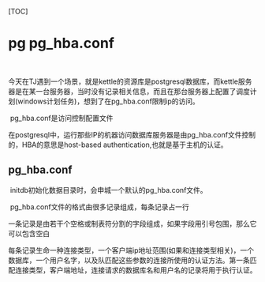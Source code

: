 [TOC]

# pg pg_hba.conf

​	

​	今天在TJ遇到一个场景，就是kettle的资源库是postgresql数据库，而kettle服务器是在某一台服务器，当时没有记录相关信息，而且在那台服务器上配置了调度计划(windows计划任务)，想到了在pg_hba.conf限制ip的访问。



​	pg_hba.conf是访问控制配置文件

​	在postgresql中，运行那些IP的机器访问数据库服务器是由pg_hba.conf文件控制的，HBA的意思是host-based authentication,也就是基于主机的认证。

## pg_hba.conf

​	initdb初始化数据目录时，会申城一个默认的pg_hba.conf文件。

​	pg_hba.conf文件的格式由很多记录组成，每条记录占一行

​	一条记录是由若干个空格或制表符分割的字段组成，如果字段用引号包围，那么它可以包含空白

​	每条记录生命一种连接类型，一个客户端ip地址范围(如果和连接类型相关)，一个数据库，一个用户名字，以及队匹配这些参数的连接所使用的认证方法。第一条匹配连接类型，客户端地址，连接请求的数据库名和用户名的记录将用于执行认证。



